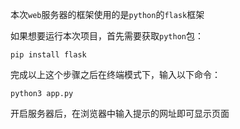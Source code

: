 本次`web`服务器的框架使用的是`python`的`flask`框架

如果想要运行本次项目，首先需要获取`python`包：

```
pip install flask
```

完成以上这个步骤之后在终端模式下，输入以下命令：

```
python3 app.py
```

开启服务器后，在浏览器中输入提示的网址即可显示页面